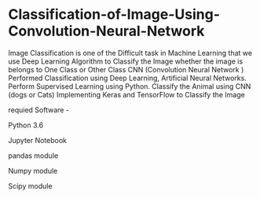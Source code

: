 # Classification-of-Image-Using-Convolution-Neural-Network
Image Classification is one of the Difficult task in Machine Learning that we use Deep Learning Algorithm to Classify the Image whether the image is belongs to One Class or Other Class CNN (Convolution Neural Network )
Performed Classification using Deep Learning, Artificial Neural Networks.
Perform Supervised Learning using Python.
Classify the Animal using CNN (dogs or Cats)
Implementing Keras and TensorFlow to Classify the Image


requied Software -

Python 3.6

Jupyter Notebook

pandas module

Numpy module

Scipy module
